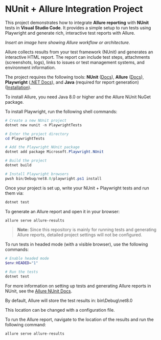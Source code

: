 # NUnit + Allure Integration Project

This project demonstrates how to integrate **Allure reporting** with **NUnit** tests in **Visual Studio Code**. It provides a simple setup to run tests using Playwright and generate rich, interactive test reports with Allure.  

*Insert an image here showing Allure workflow or architecture.*

Allure collects results from your test framework (NUnit) and generates an interactive HTML report. The report can include test steps, attachments (screenshots, logs), links to issues or test management systems, and environment information.  

The project requires the following tools: **NUnit** ([Docs](https://docs.nunit.org/articles/nunit/intro.html)), **Allure** ([Docs](https://allurereport.org/docs/)), **Playwright** ([.NET Docs](https://playwright.dev/dotnet/docs/intro)), and **Java** (required for report generation) ([Installation](https://docs.qameta.io/allure/#_installing_a_commandline)).  

To install Allure, you need Java 8.0 or higher and the Allure NUnit NuGet package.  

To install Playwright, run the following shell commands:

```powershell
# Create a new NUnit project
dotnet new nunit -n PlaywrightTests

# Enter the project directory
cd PlaywrightTests

# Add the Playwright NUnit package
dotnet add package Microsoft.Playwright.NUnit

# Build the project
dotnet build

# Install Playwright browsers
pwsh bin/Debug/net8.0/playwright.ps1 install
```

Once your project is set up, write your NUnit + Playwright tests and run them via:

```powershell
dotnet test
```

To generate an Allure report and open it in your browser:

```powershell
allure serve allure-results
```

> **Note:** Since this repository is mainly for running tests and generating Allure reports, detailed project settings will not be configured.  

To run tests in headed mode (with a visible browser), use the following commands:

```powershell
# Enable headed mode
$env:HEADED="1"

# Run the tests
dotnet test
```

For more information on setting up tests and generating Allure reports in NUnit, see the [Allure NUnit Docs](https://allurereport.org/docs/nunit/).


By default, Allure will store the test results in: bin\Debug\net8.0

This location can be changed with a configuration file.  

To run the Allure report, navigate to the location of the results and run the following command:

```powershell
allure serve allure-results



